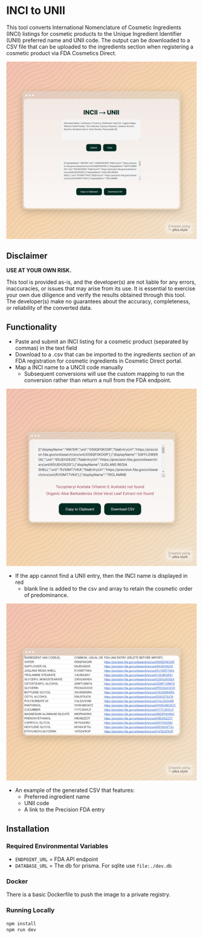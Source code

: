 # INCI to UNII

This tool converts International Nomenclature of Cosmetic Ingredients (INCI) listings for cosmetic products to the Unique Ingredient Identifier (UNII) preferred name and UNII code. The output can be downloaded to a CSV file that can be uploaded to the ingredients section when registering a cosmetic product via FDA Cosmetics Direct. 

![Main Image](/images/main.png)

## Disclaimer

**USE AT YOUR OWN RISK.**

This tool is provided as-is, and the developer(s) are not liable for any errors, inaccuracies, or issues that may arise from its use. It is essential to exercise your own due diligence and verify the results obtained through this tool. The developer(s) make no guarantees about the accuracy, completeness, or reliability of the converted data.

## Functionality

- Paste and submit an INCI listing for a cosmetic product (separated by commas) in the text field 
- Download to a .csv that can be imported to the ingredients section of an FDA registration for cosmetic ingredients in Cosmetic Direct portal. 
- Map a INCI name to a UNCII code manually
    - Subsequent conversions will use the custom mapping to run the conversion rather than return a null from the FDA endpoint.

![An Example with Errors](/images/has-errors.png)
- If the app cannot find a UNII entry, then the INCI name is displayed in red
    - blank line is added to the csv and array to retain the cosmetic order of predominance.

![An example of the CSV](/images/csv-example.png)
- An example of the generated CSV that features:
    - Preferred ingredient name
    - UNII code
    - A link to the Precision FDA entry

## Installation

### Required Environmental Variables

- `ENDPOINT_URL` = FDA API endpoint
- `DATABASE_URL` = The db for prisma. For sqlite use `file:./dev.db`

### Docker

There is a basic Dockerfile to push the image to a private registry. 

### Running Locally

```bash
npm install
npm run dev
```
